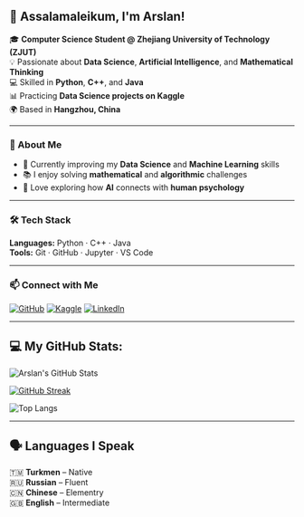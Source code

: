 ## 👋 Assalamaleikum, I'm Arslan!

🎓 **Computer Science Student @ Zhejiang University of Technology (ZJUT)**  
💡 Passionate about **Data Science**, **Artificial Intelligence**, and **Mathematical Thinking**  
💻 Skilled in **Python**, **C++**, and **Java**  
📊 Practicing **Data Science projects on Kaggle**  
🌍 Based in **Hangzhou, China**

---

### 🧠 About Me
- 🔭 Currently improving my **Data Science** and **Machine Learning** skills  
- 📚 I enjoy solving **mathematical** and **algorithmic** challenges  
- 💬 Love exploring how **AI** connects with **human psychology**   

---

### 🛠️ Tech Stack
**Languages:** Python · C++ · Java  
**Tools:** Git · GitHub · Jupyter · VS Code   

---

### 📫 Connect with Me
[![GitHub](https://img.shields.io/badge/GitHub-000?style=for-the-badge&logo=github)](https://github.com/arsrejpv)
[![Kaggle](https://img.shields.io/badge/Kaggle-20BEFF?style=for-the-badge&logo=kaggle&logoColor=white)](https://www.kaggle.com/)
[![LinkedIn](https://img.shields.io/badge/LinkedIn-0077B5?style=for-the-badge&logo=linkedin&logoColor=white)]()

---
## 💻 My GitHub Stats:

![Arslan's GitHub Stats](https://github-readme-stats.vercel.app/api?username=arslanrejepov&show_icons=true&theme=dark)

[![GitHub Streak](https://streak-stats.demolab.com?user=arslanrejepov&theme=dark&hide_border=true)](https://git.io/streak-stats)

![Top Langs](https://github-readme-stats.vercel.app/api/top-langs/?username=arslanrejepov&layout=compact&theme=dark)

---
## 🗣️ Languages I Speak

🇹🇲 **Turkmen** – Native  
🇷🇺 **Russian** – Fluent  
🇨🇳 **Chinese** – Elementry  
🇬🇧 **English** –  Intermediate
